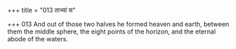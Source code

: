 +++
title = "013 ताभ्यां स"

+++
013	And out of those two halves he formed heaven and earth, between them the middle sphere, the eight points of the horizon, and the eternal abode of the waters.